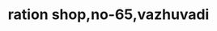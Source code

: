 ---
title: "ration shop,no-65,vazhuvadi"
url: /vazhuvadi/ration-shop-no-65-vazhuvadi/
shop: Lebensmittel
---